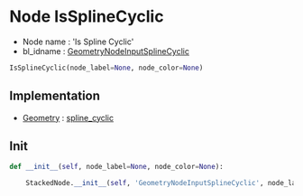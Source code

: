 # Node IsSplineCyclic

- Node name : 'Is Spline Cyclic'
- bl_idname : [GeometryNodeInputSplineCyclic](https://docs.blender.org/api/current/bpy.types.{bl_idname}.html)


``` python
IsSplineCyclic(node_label=None, node_color=None)
```
## Implementation

- [Geometry](/docs/GeoNodes/Geometry.md) : [spline_cyclic](/docs/GeoNodes/Geometry.md#spline_cyclic)

## Init

``` python
def __init__(self, node_label=None, node_color=None):

    StackedNode.__init__(self, 'GeometryNodeInputSplineCyclic', node_label=node_label, node_color=node_color)
```
